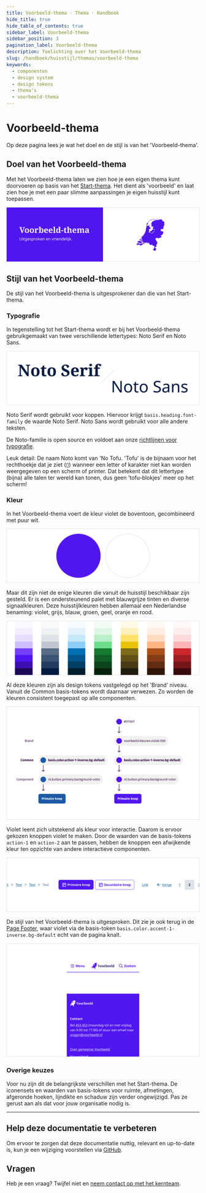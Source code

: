 ```yaml
---
title: Voorbeeld-thema · Thema · Handboek
hide_title: true
hide_table_of_contents: true
sidebar_label: Voorbeeld-thema
sidebar_position: 3
pagination_label: Voorbeeld-thema
description: Toelichting over het Voorbeeld-thema
slug: /handboek/huisstijl/themas/voorbeeld-thema
keywords:
  - componenten
  - design system
  - design tokens
  - thema's
  - voorbeeld-thema
---
```


# Voorbeeld-thema

Op deze pagina lees je wat het doel en de stijl is van het 'Voorbeeld-thema'.

## Doel van het Voorbeeld-thema

Met het Voorbeeld-thema laten we zien hoe je een eigen thema kunt doorvoeren op basis van het [Start-thema](/handboek/huisstijl/themas/start-thema). Het dient als 'voorbeeld' en laat zien hoe je met een paar slimme aanpassingen je eigen huisstijl kunt toepassen.

![Stijl van het Voorbeeld-thema uitgebeeld door middel van een violet vlak waarop met witte letters staat geschreven: Voorbeeld thema. Uitgesproken en vriendelijk. Rechts staat in dezelfde violet kleur Nederland afgebeeld als illustratie.](https://raw.githubusercontent.com/nl-design-system/documentatie/assets/img_voorbeeld-thema_stijl.png)

## Stijl van het Voorbeeld-thema

De stijl van het Voorbeeld-thema is uitgesprokener dan die van het Start-thema.

### Typografie

In tegenstelling tot het Start-thema wordt er bij het Voorbeeld-thema gebruikgemaakt van twee verschillende lettertypes: Noto Serif en Noto Sans.

![De teksten Noto Serif en Noto Sans worden afgebeeld met het overeenkomende lettertype.](https://raw.githubusercontent.com/nl-design-system/documentatie/assets/img_voorbeeld-thema_typografie.png)

Noto Serif wordt gebruikt voor koppen. Hiervoor krijgt `basis.heading.font-family` de waarde Noto Serif. Noto Sans wordt gebruikt voor alle andere teksten.

De Noto-familie is open source en voldoet aan onze [richtlijnen voor typografie](/richtlijnen/stijl/typografie/).

Leuk detail: De naam Noto komt van 'No Tofu. 'Tofu' is de bijnaam voor het rechthoekje dat je ziet (▯) wanneer een letter of karakter niet kan worden weergegeven op een scherm of printer. Dat betekent dat dit lettertype (bijna) alle talen ter wereld kan tonen, dus geen 'tofu-blokjes' meer op het scherm!

### Kleur

In het Voorbeeld-thema voert de kleur violet de boventoon, gecombineerd met puur wit.

![Twee cirkels. De linker is violet de rechter is wit met een grijze rand.](https://raw.githubusercontent.com/nl-design-system/documentatie/assets/img_voorbeeld-thema_kleur.png)

Maar dit zijn niet de enige kleuren die vanuit de huisstijl beschikbaar zijn gesteld. Er is een ondersteunend palet met blauwgrijze tinten en diverse signaalkleuren. Deze huisstijlkleuren hebben allemaal een Nederlandse benaming: violet, grijs, blauw, groen, geel, oranje en rood.

![Zeven verticale kleurenschema's voor de kleuren violet, grijs, blauw, groen, geel, oranje en rood. De kleurenschema's starten met de meest lichte tint bovenaan en worden naar beneden toe steeds donkerder.](https://raw.githubusercontent.com/nl-design-system/documentatie/assets/img_voorbeeld-thema_kleur-trap.png)

Al deze kleuren zijn als design tokens vastgelegd op het 'Brand' niveau. Vanuit de Common basis-tokens wordt daarnaar verwezen. Zo worden de kleuren consistent toegepast op alle componenten.

![De afbeelding toont een blauwe en violet primaire knop. Daarboven staan de verwijzingen vanuit de verschillende token niveau's.](https://raw.githubusercontent.com/nl-design-system/documentatie/assets/img_voorbeeld-thema_basis-tokens.png)

Violet leent zich uitstekend als kleur voor interactie. Daarom is ervoor gekozen knoppen violet te maken. Door de waarden van de basis-tokens `action-1` en `action-2` aan te passen, hebben de knoppen een afwijkende kleur ten opzichte van andere interactieve componenten.

![De afbeelding toont de componenten Button, Link, Breadcrumb Navigation en Page Number Navigation. De knoppen zijn violet. Alle andere interactieve componenten zijn blauw.](https://raw.githubusercontent.com/nl-design-system/documentatie/assets/img_voorbeeld-thema_basis-tokens_kleur-action-voorbeeld.png)

De stijl van het Voorbeeld-thema is uitgesproken. Dit zie je ook terug in de [Page Footer](/page-footer), waar violet via de basis-token `basis.color.accent-1-inverse.bg-default` echt van de pagina knalt.

![De afbeelding toont de componenten Page Header en Page Footer. In beide componenten komt de violet kleur terug. Bij de Page Footer wordt de violetkleur als achtergrond gebruikt waardoor deze visueel zeer aanwezig is.](https://raw.githubusercontent.com/nl-design-system/documentatie/assets/img_voorbeeld-thema_basis-tokens_kleur-accent-inverse.png)

### Overige keuzes

Voor nu zijn dit de belangrijkste verschillen met het Start-thema. De iconensets en waarden van basis-tokens voor ruimte, afmetingen, afgeronde hoeken, lijndikte en schaduw zijn verder ongewijzigd. Pas ze gerust aan als dat voor jouw organisatie nodig is.

---

## Help deze documentatie te verbeteren

Om ervoor te zorgen dat deze documentatie nuttig, relevant en up-to-date is, kun je een wijziging voorstellen via [GitHub](https://github.com/nl-design-system/documentatie).

## Vragen

Heb je een vraag? Twijfel niet en [neem contact op met het kernteam](/project/kernteam).
